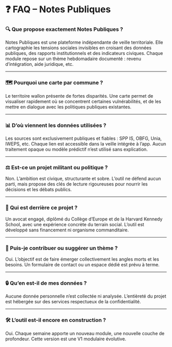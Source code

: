 
# ❓ FAQ – Notes Publiques

### 🔍 Que propose exactement Notes Publiques ?
Notes Publiques est une plateforme indépendante de veille territoriale. Elle cartographie les tensions sociales invisibles en croisant des données publiques, des rapports institutionnels et des indicateurs civiques. Chaque module repose sur un thème hebdomadaire documenté : revenu d’intégration, aide juridique, etc.

---

### 🗺️ Pourquoi une carte par commune ?
Le territoire wallon présente de fortes disparités. Une carte permet de visualiser rapidement où se concentrent certaines vulnérabilités, et de les mettre en dialogue avec les politiques publiques existantes.

---

### 📊 D’où viennent les données utilisées ?
Les sources sont exclusivement publiques et fiables : SPP IS, OBFG, Unia, IWEPS, etc. Chaque lien est accessible dans la veille intégrée à l’app. Aucun traitement opaque ou modèle prédictif n’est utilisé sans explication.

---

### ⚖️ Est-ce un projet militant ou politique ?
Non. L’ambition est civique, structurante et sobre. L’outil ne défend aucun parti, mais propose des clés de lecture rigoureuses pour nourrir les décisions et les débats publics.

---

### 🧠 Qui est derrière ce projet ?
Un avocat engagé, diplômé du Collège d’Europe et de la Harvard Kennedy School, avec une expérience concrète du terrain social. L’outil est développé sans financement ni organisme commanditaire.

---

### 🧩 Puis-je contribuer ou suggérer un thème ?
Oui. L’objectif est de faire émerger collectivement les angles morts et les besoins. Un formulaire de contact ou un espace dédié est prévu à terme.

---

### 🔒 Qu’en est-il de mes données ?
Aucune donnée personnelle n’est collectée ni analysée. L’entièreté du projet est hébergée sur des services respectueux de la confidentialité.

---

### 🛠️ L’outil est-il encore en construction ?
Oui. Chaque semaine apporte un nouveau module, une nouvelle couche de profondeur. Cette version est une V1 modulaire évolutive.


